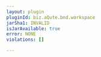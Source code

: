 ```yaml
---
layout: plugin
pluginId: biz.aQute.bnd.workspace
jarSha1: INVALID
isJarAvailable: true
error: NONE
violations: []

---
```

